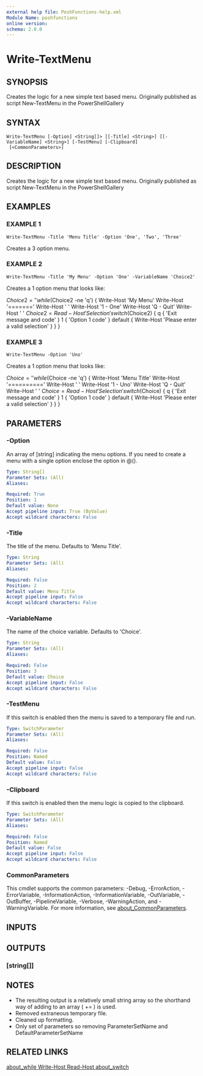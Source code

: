 ```yaml
---
external help file: PoshFunctions-help.xml
Module Name: poshfunctions
online version:
schema: 2.0.0
---
```


# Write-TextMenu

## SYNOPSIS
Creates the logic for a new simple text based menu.
Originally published as script New-TextMenu in the PowerShellGallery

## SYNTAX

```
Write-TextMenu [-Option] <String[]> [[-Title] <String>] [[-VariableName] <String>] [-TestMenu] [-Clipboard]
 [<CommonParameters>]
```

## DESCRIPTION
Creates the logic for a new simple text based menu.
Originally published as script New-TextMenu in the PowerShellGallery

## EXAMPLES

### EXAMPLE 1
```
Write-TextMenu -Title 'Menu Title' -Option 'One', 'Two', 'Three'
```

Creates a 3 option menu.

### EXAMPLE 2
```
Write-TextMenu -Title 'My Menu' -Option 'One' -VariableName 'Choice2'
```

Creates a 1 option menu that looks like:

$Choice2 = ''
while ($Choice2 -ne 'q') {
Write-Host 'My Menu'
Write-Host '======='
Write-Host ' '
Write-Host '1 - One'
Write-Host 'Q - Quit'
Write-Host ' '
$Choice2 = Read-Host 'Selection'
switch ($Choice2) {
    q { 'Exit message and code' }
    1 { 'Option 1 code' }
    default { Write-Host 'Please enter a valid selection' }
}
}

### EXAMPLE 3
```
Write-TextMenu -Option 'Uno'
```

Creates a 1 option menu that looks like:

$Choice = ''
while ($Choice -ne 'q') {
Write-Host 'Menu Title'
Write-Host '=========='
Write-Host ' '
Write-Host '1 - Uno'
Write-Host 'Q - Quit'
Write-Host ' '
$Choice = Read-Host 'Selection'
switch ($Choice) {
    q { 'Exit message and code' }
    1 { 'Option 1 code' }
    default { Write-Host 'Please enter a valid selection' }
}
}

## PARAMETERS

### -Option
An array of \[string\] indicating the menu options.
If you need to create a menu with a single option enclose the option in @().

```yaml
Type: String[]
Parameter Sets: (All)
Aliases:

Required: True
Position: 1
Default value: None
Accept pipeline input: True (ByValue)
Accept wildcard characters: False
```

### -Title
The title of the menu.
Defaults to 'Menu Title'.

```yaml
Type: String
Parameter Sets: (All)
Aliases:

Required: False
Position: 2
Default value: Menu Title
Accept pipeline input: False
Accept wildcard characters: False
```

### -VariableName
The name of the choice variable.
Defaults to 'Choice'.

```yaml
Type: String
Parameter Sets: (All)
Aliases:

Required: False
Position: 3
Default value: Choice
Accept pipeline input: False
Accept wildcard characters: False
```

### -TestMenu
If this switch is enabled then the menu is saved to a temporary file and run.

```yaml
Type: SwitchParameter
Parameter Sets: (All)
Aliases:

Required: False
Position: Named
Default value: False
Accept pipeline input: False
Accept wildcard characters: False
```

### -Clipboard
If this switch is enabled then the menu logic is copied to the clipboard.

```yaml
Type: SwitchParameter
Parameter Sets: (All)
Aliases:

Required: False
Position: Named
Default value: False
Accept pipeline input: False
Accept wildcard characters: False
```

### CommonParameters
This cmdlet supports the common parameters: -Debug, -ErrorAction, -ErrorVariable, -InformationAction, -InformationVariable, -OutVariable, -OutBuffer, -PipelineVariable, -Verbose, -WarningAction, and -WarningVariable. For more information, see [about_CommonParameters](http://go.microsoft.com/fwlink/?LinkID=113216).

## INPUTS

## OUTPUTS

### [string[]]
## NOTES
* The resulting output is a relatively small string array so the shorthand way of adding
  to an array ( += ) is used.
* Removed extraneous temporary file.
* Cleaned up formatting.
* Only set of parameters so removing ParameterSetName and DefaultParameterSetName

## RELATED LINKS

[about_while
Write-Host
Read-Host
about_switch]()

